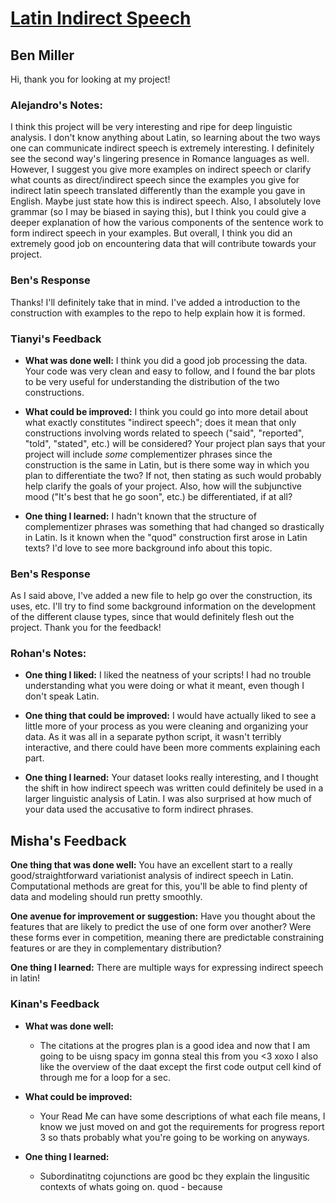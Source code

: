 # [Latin Indirect Speech](https://github.com/Data-Science-for-Linguists-2022/Latin-Indirect-Speech)
## Ben Miller
Hi, thank you for looking at my project!

### Alejandro's Notes:
I think this project will be very interesting and ripe for deep linguistic analysis. I don't know anything about Latin, so learning about the two ways one can communicate indirect speech is extremely interesting. I definitely see the second way's lingering presence in Romance languages as well. However, I suggest you give more examples on indirect speech or clarify what counts as direct/indirect speech since the examples you give for indirect latin speech translated differently than the example you gave in English. Maybe just state how this is indirect speech. Also, I absolutely love grammar (so I may be biased in saying this), but I think you could give a deeper explanation of how the various components of the sentence work to form indirect speech in your examples. But overall, I think you did an extremely good job on encountering data that will contribute towards your project.

### Ben's Response
Thanks! I'll definitely take that in mind. I've added a introduction to the construction with examples to the repo
to help explain how it is formed.

### Tianyi's Feedback

- **What was done well:**
I think you did a good job processing the data.
Your code was very clean and easy to follow, and I found the bar plots to be very useful for understanding the distribution of the two constructions.

- **What could be improved:**
I think you could go into more detail about what exactly constitutes "indirect speech"; does it mean that only constructions involving words related to speech ("said", "reported", "told", "stated", etc.) will be considered?
Your project plan says that your project will include *some* complementizer phrases since the construction is the same in Latin, but is there some way in which you plan to differentiate the two?
If not, then stating as such would probably help clarify the goals of your project.
Also, how will the subjunctive mood ("It's best that he go soon", etc.) be differentiated, if at all?

- **One thing I learned:**
I hadn't known that the structure of complementizer phrases was something that had changed so drastically in Latin.
Is it known when the "quod" construction first arose in Latin texts?
I'd love to see more background info about this topic.

### Ben's Response
As I said above, I've added a new file to help go over the construction, its uses, etc.
I'll try to find some background information on the development of the different clause types,
since that would definitely flesh out the project.
Thank you for the feedback!

### Rohan's Notes:
- **One thing I liked:** I liked the neatness of your scripts! I had no trouble understanding what you were doing or what it meant, even though I don't speak Latin.

- **One thing that could be improved:** I would have actually liked to see a little more of your process as you were cleaning and organizing your data. As it was all in a separate python script, it wasn't terribly interactive, and there could have been more comments explaining each part.

- **One thing I learned:** Your dataset looks really interesting, and I thought the shift in how indirect speech was written could definitely be used in a larger linguistic analysis of Latin. I was also surprised at how much of your data used the accusative to form indirect phrases.

## Misha's Feedback

**One thing that was done well:** You have an excellent start to a really good/straightforward variationist analysis of indirect speech in Latin. Computational methods are great for this, you'll be able to find plenty of data and modeling should run pretty smoothly.

**One avenue for improvement or suggestion:** Have you thought about the features that are likely to predict the use of one form over another? Were these forms ever in competition, meaning there are predictable constraining features or are they in complementary distribution?

**One thing I learned:** There are multiple ways for expressing indirect speech in latin!

### Kinan's Feedback

- **What was done well:**
  - The citations at the progres plan is a good idea and now that I am going to be uisng spacy im gonna steal this from you <3 xoxo I also like the overview of the daat except the first code output cell kind of through me for a loop for a sec.

- **What could be improved:**
  - Your Read Me can have some descriptions of what each file means, I know we just moved on and got the requirements for progress report 3 so thats probably what you're going to be working on anyways. 

- **One thing I learned:**
  - Subordinatitng cojunctions are good bc they explain the lingusitic contexts of whats going on. quod - because


